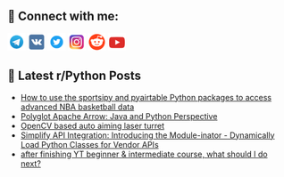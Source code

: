 ## 🔎 Connect with me:
[<img src="https://github.com/bullbesh/bullbesh/blob/main/images/Telegram.png" width="32" height="32" />](https://t.me/bullbesh)
[<img src="https://github.com/bullbesh/bullbesh/blob/main/images/VK.png" width="32" height="32" />](https://vk.com/bullbesh)
[<img src="https://github.com/bullbesh/bullbesh/blob/main/images/Twitter.png" width="32" height="32" />](https://twitter.com/bullbesh1)
[<img src="https://github.com/bullbesh/bullbesh/blob/main/images/Instagram.png" width="32" height="32" />](https://www.instagram.com/bullbesh)
[<img src="https://github.com/bullbesh/bullbesh/blob/main/images/Reddit.png" width="32" height="32" />](https://www.reddit.com/user/bullbesh)
[<img src="https://github.com/bullbesh/bullbesh/blob/main/images/YouTube.png" width="32" height="32" />](https://www.youtube.com/channel/UCtfjRs6uzgq5mfm8S06WTcg)

## 📕 Latest r/Python Posts
<!-- BLOG-POST-LIST:START -->
- [How to use the sportsipy and pyairtable Python packages to access advanced NBA basketball data](https://www.reddit.com/r/Python/comments/15ecziy/how_to_use_the_sportsipy_and_pyairtable_python/)
- [Polyglot Apache Arrow: Java and Python Perspective](https://www.reddit.com/r/Python/comments/15ecvbs/polyglot_apache_arrow_java_and_python_perspective/)
- [OpenCV based auto aiming laser turret](https://www.reddit.com/r/Python/comments/15ec402/opencv_based_auto_aiming_laser_turret/)
- [Simplify API Integration: Introducing the Module-inator - Dynamically Load Python Classes for Vendor APIs](https://www.reddit.com/r/Python/comments/15ec0cn/simplify_api_integration_introducing_the/)
- [after finishing YT beginner &amp; intermediate course, what should I do next?](https://www.reddit.com/r/Python/comments/15ea9gs/after_finishing_yt_beginner_intermediate_course/)
<!-- BLOG-POST-LIST:END -->
